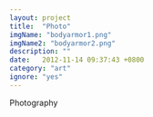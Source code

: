 ```yaml
---
layout: project
title:  "Photo"
imgName: "bodyarmor1.png"
imgName2: "bodyarmor2.png"
description: ""
date:   2012-11-14 09:37:43 +0800
category: "art"
ignore: "yes"
---
```


Photography